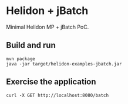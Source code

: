 # Helidon + jBatch

Minimal Helidon MP + jBatch PoC.

## Build and run

```shell
mvn package
java -jar target/helidon-examples-jbatch.jar
```

## Exercise the application

```shell
curl -X GET http://localhost:8080/batch
```
